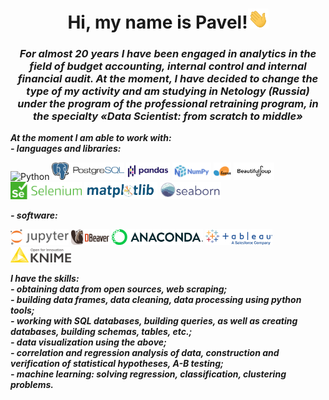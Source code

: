 <div id="header" align="center">
    <h1><b>Hi, my name is Pavel!</b><img src="https://github.com/DurinPavel/DurinPavel/blob/main/images/hi.gif" height="32"/></h1>
    <h3><b><i>For almost 20 years I have been engaged in analytics in the field of budget accounting, internal control and internal financial audit. At the moment, I have decided to change the type of my activity and am studying in Netology (Russia) under the program of the professional retraining program, in the specialty «Data Scientist: from scratch to middle»</i></b></h3>
</div>
<p><b><i>At the moment I am able to work with:<br/>- languages and libraries:</i></b></p>
<p>
    <img src="https://cdn.jsdelivr.net/gh/devicons/devicon/icons/python/python-original-wordmark.svg" alt="Python" height="28"/>
    <img src="https://github.com/DurinPavel/DurinPavel/blob/main/images/postgresql_1.png" alt="Postgresql" height="28"/>
    <img src="https://github.com/DurinPavel/DurinPavel/blob/main/images/pandas1.png" alt="Pandas" height="28"/>
    <img src="https://github.com/DurinPavel/DurinPavel/blob/main/images/numpy.png" alt="NumPy" height="28"/>
    <img src="https://github.com/DurinPavel/DurinPavel/blob/main/images/scikit-learn.png" alt="Scikit-learn" height="28"/>
    <img src="https://github.com/DurinPavel/DurinPavel/blob/main/images/beautifulsoup.png" alt="Beautifulsoup" height="28"/>
    <img src="https://github.com/DurinPavel/DurinPavel/blob/main/images/selenium_1.png" alt="Selenium" height="28"/>
    <img src="https://github.com/DurinPavel/DurinPavel/blob/main/images/matplotlib_1.png" alt="Matplotlib" height="28"/>
    <img src="https://github.com/DurinPavel/DurinPavel/blob/main/images/seaborn_1.png" alt="Seaborn" height="28"/>
          
</p>
<p><b><i>- software:</i></b></p>
<p>
    <img src="https://github.com/DurinPavel/DurinPavel/blob/main/images/jupiter.png" alt="Jupyter" height="25"/>
    <img src="https://github.com/DurinPavel/DurinPavel/blob/main/images/dbeaver.png" alt="DBeaver" height="25"/>
    <img src="https://github.com/DurinPavel/DurinPavel/blob/main/images/Anaconda.png" alt="Anaconda" height="25"/>
    <img src="https://github.com/DurinPavel/DurinPavel/blob/main/images/tableau.png" alt="Tableau" height="25"/>
    <img src="https://github.com/DurinPavel/DurinPavel/blob/main/images/knime.png" alt="Knime" height="25"/>
</p>
<p><b><i>I have the skills:
    <br/>- obtaining data from open sources, web scraping;
    <br/>- building data frames, data cleaning, data processing using python tools;
    <br/>- working with SQL databases, building queries, as well as creating databases, building schemas, tables, etc.;
    <br/>- data visualization using the above;
    <br/>- correlation and regression analysis of data, construction and verification of statistical hypotheses, A-B testing;
    <br/>- machine learning: solving regression, classification, clustering problems.</i></b></p>

<!--
**DurinPavel/DurinPavel** is a ✨ _special_ ✨ repository because its `README.md` (this file) appears on your GitHub profile.

Here are some ideas to get you started:

- 🔭 I’m currently working on ...
- 🌱 I’m currently learning ...
- 👯 I’m looking to collaborate on ...
- 🤔 I’m looking for help with ...
- 💬 Ask me about ...
- 📫 How to reach me: ...
- 😄 Pronouns: ...
- ⚡ Fun fact: ...
-->
